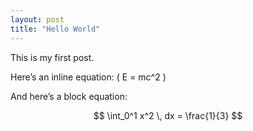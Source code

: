 ```yaml
---
layout: post
title: "Hello World"
---
```


This is my first post.

Here’s an inline equation: \( E = mc^2 \)

And here’s a block equation:

$$
\int_0^1 x^2 \, dx = \frac{1}{3}
$$

